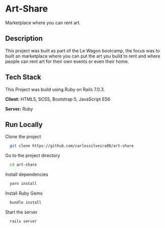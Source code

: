 
# Art-Share
Marketplace where you can rent art.
## Description
This project was built as part of the Le Wagon bootcamp, the focus
was to built an marketplace where you can put the art you build to rent
and where people can rent art for their own events or even their home.


## Tech Stack
This Project was build using Ruby on Rails 7.0.3.

**Client:** HTML5, SCSS, Bootstrap 5, JavaScript ES6

**Server:** Ruby


## Run Locally

Clone the project

```bash
  git clone https://github.com/carlossilveira00/art-share
```

Go to the project directory

```bash
  cd art-share
```

Install dependencies

```bash
  yarn install
```

Install Ruby Gems

```bash
  bundle install
```

Start the server

```bash
  rails server
```
